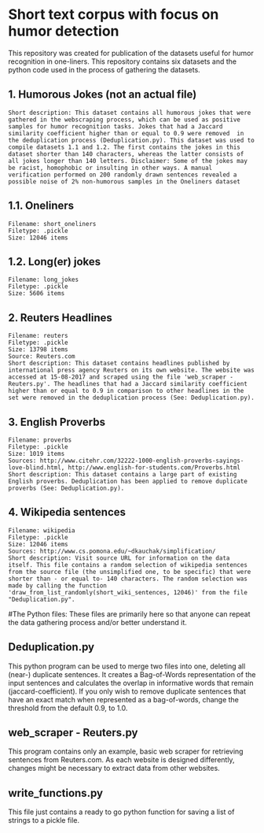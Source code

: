 # Short text corpus with focus on humor detection
This repository was created for publication of the datasets useful for humor recognition in one-liners. This repository contains six datasets and the python code used in the process of gathering the datasets. 

## 1. Humorous Jokes (not an actual file)
    Short description: This dataset contains all humorous jokes that were gathered in the webscraping process, which can be used as positive samples for humor recognition tasks. Jokes that had a Jaccard similarity coefficient higher than or equal to 0.9 were removed  in the deduplication process (Deduplication.py). This dataset was used to compile datasets 1.1 and 1.2. The first contains the jokes in this dataset shorter than 140 characters, whereas the latter consists of all jokes longer than 140 letters. Disclaimer: Some of the jokes may be racist, homophobic or insulting in other ways. A manual verification performed on 200 randomly drawn sentences revealed a possible noise of 2% non-humorous samples in the Oneliners dataset

## 1.1. Oneliners

    Filename: short_oneliners
    Filetype: .pickle
    Size: 12046 items
        
## 1.2. Long(er) jokes

    Filename: long_jokes
    Filetype: .pickle
    Size: 5606 items
    
## 2. Reuters Headlines

    Filename: reuters
    Filetype: .pickle
    Size: 13798 items
    Source: Reuters.com
    Short description: This dataset contains headlines published by international press agency Reuters on its own website. The website was accessed at 15-08-2017 and scraped using the file 'web_scraper - Reuters.py'. The headlines that had a Jaccard similarity coefficient higher than or equal to 0.9 in comparison to other headlines in the set were removed in the deduplication process (See: Deduplication.py).

## 3. English Proverbs

    Filename: proverbs
    Filetype: .pickle
    Size: 1019 items
    Sources: http://www.citehr.com/32222-1000-english-proverbs-sayings-love-blind.html, http://www.english-for-students.com/Proverbs.html
    Short description: This dataset contains a large part of existing English proverbs. Deduplication has been applied to remove duplicate proverbs (See: Deduplication.py).

## 4. Wikipedia sentences

    Filename: wikipedia
    Filetype: .pickle
    Size: 12046 items
    Sources: http://www.cs.pomona.edu/~dkauchak/simplification/
    Short description: Visit source URL for information on the data itself. This file contains a random selection of wikipedia sentences from the source file (the unsimplified one, to be specific) that were shorter than - or equal to- 140 characters. The random selection was made by calling the function 'draw_from_list_randomly(short_wiki_sentences, 12046)' from the file "Deduplication.py".

#The Python files:
These files are primarily here so that anyone can repeat the data gathering process and/or better understand it.

## Deduplication.py

This python program can be used to merge two files into one, deleting all (near-) duplicate sentences. It creates a Bag-of-Words representation of the input sentences and calculates the overlap in informative words that remain (jaccard-coefficient). If you only wish to remove duplicate sentences that have an exact match when represented as a bag-of-words, change the threshold from the default 0.9, to 1.0.

## web_scraper - Reuters.py

This program contains only an example, basic web scraper for retrieving sentences from Reuters.com. As each website is designed differently, changes might be necessary to extract data from other websites.

## write_functions.py

This file just contains a ready to go python function for saving a list of strings to a pickle file.
